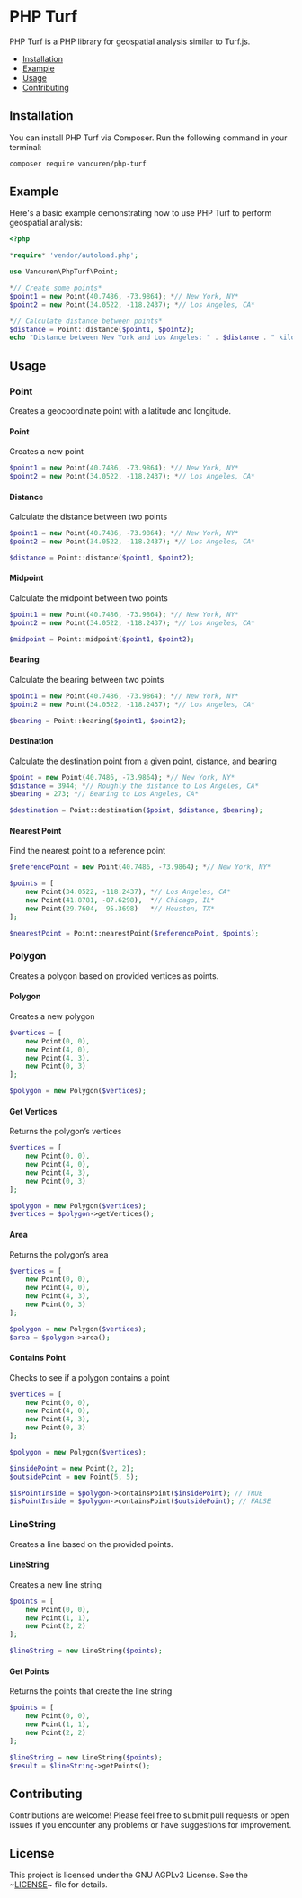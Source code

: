 # PHP Turf

PHP Turf is a PHP library for geospatial analysis similar to Turf.js.

- [Installation](#installation)
- [Example](#example)
- [Usage](#usage)
- [Contributing](#contributing)

## Installation

You can install PHP Turf via Composer. Run the following command in your terminal:

```bash
composer require vancuren/php-turf
```

## Example

Here's a basic example demonstrating how to use PHP Turf to perform geospatial analysis:

```php
<?php

*require* 'vendor/autoload.php';

use Vancuren\PhpTurf\Point;

*// Create some points*
$point1 = new Point(40.7486, -73.9864); *// New York, NY*
$point2 = new Point(34.0522, -118.2437); *// Los Angeles, CA*

*// Calculate distance between points*
$distance = Point::distance($point1, $point2);
echo "Distance between New York and Los Angeles: " . $distance . " kilometers\n";
```

## Usage

### Point

Creates a geocoordinate point with a latitude and longitude.

#### Point

Creates a new point

```php
$point1 = new Point(40.7486, -73.9864); *// New York, NY*
$point2 = new Point(34.0522, -118.2437); *// Los Angeles, CA*
```

#### Distance

Calculate the distance between two points

```php
$point1 = new Point(40.7486, -73.9864); *// New York, NY*
$point2 = new Point(34.0522, -118.2437); *// Los Angeles, CA*

$distance = Point::distance($point1, $point2);
```

#### Midpoint

Calculate the midpoint between two points

```php
$point1 = new Point(40.7486, -73.9864); *// New York, NY*
$point2 = new Point(34.0522, -118.2437); *// Los Angeles, CA*

$midpoint = Point::midpoint($point1, $point2);
```

#### Bearing

Calculate the bearing between two points

```php
$point1 = new Point(40.7486, -73.9864); *// New York, NY*
$point2 = new Point(34.0522, -118.2437); *// Los Angeles, CA*

$bearing = Point::bearing($point1, $point2);
```

#### Destination

Calculate the destination point from a given point, distance, and bearing

```php
$point = new Point(40.7486, -73.9864); *// New York, NY*
$distance = 3944; *// Roughly the distance to Los Angeles, CA*
$bearing = 273; *// Bearing to Los Angeles, CA*

$destination = Point::destination($point, $distance, $bearing);
```

#### Nearest Point

Find the nearest point to a reference point

```php
$referencePoint = new Point(40.7486, -73.9864); *// New York, NY*

$points = [
    new Point(34.0522, -118.2437), *// Los Angeles, CA*
    new Point(41.8781, -87.6298),  *// Chicago, IL*
    new Point(29.7604, -95.3698)   *// Houston, TX*
];

$nearestPoint = Point::nearestPoint($referencePoint, $points);
```

### Polygon

Creates a polygon based on provided vertices as points.

#### Polygon

Creates a new polygon

```php
$vertices = [
    new Point(0, 0),
    new Point(4, 0),
    new Point(4, 3),
    new Point(0, 3)
];

$polygon = new Polygon($vertices);
```

#### Get Vertices

Returns the polygon’s vertices

```php
$vertices = [
    new Point(0, 0),
    new Point(4, 0),
    new Point(4, 3),
    new Point(0, 3)
];

$polygon = new Polygon($vertices);
$vertices = $polygon->getVertices();
```

#### Area

Returns the polygon’s area

```php
$vertices = [
    new Point(0, 0),
    new Point(4, 0),
    new Point(4, 3),
    new Point(0, 3)
];

$polygon = new Polygon($vertices);
$area = $polygon->area();
```

#### Contains Point

Checks to see if a polygon contains a point

```php
$vertices = [
    new Point(0, 0),
    new Point(4, 0),
    new Point(4, 3),
    new Point(0, 3)
];

$polygon = new Polygon($vertices);

$insidePoint = new Point(2, 2);
$outsidePoint = new Point(5, 5);

$isPointInside = $polygon->containsPoint($insidePoint); // TRUE
$isPointInside = $polygon->containsPoint($outsidePoint); // FALSE
```

### LineString

Creates a line based on the provided points.

#### LineString

Creates a new line string

```php
$points = [
    new Point(0, 0),
    new Point(1, 1),
    new Point(2, 2)
];

$lineString = new LineString($points);
```

#### Get Points

Returns the points that create the line string

```php
$points = [
    new Point(0, 0),
    new Point(1, 1),
    new Point(2, 2)
];

$lineString = new LineString($points);
$result = $lineString->getPoints();
```
## Contributing

Contributions are welcome! Please feel free to submit pull requests or open issues if you encounter any problems or have suggestions for improvement.

## License

This project is licensed under the GNU AGPLv3 License. See the ~[LICENSE](LICENSE.md)~ file for details.
